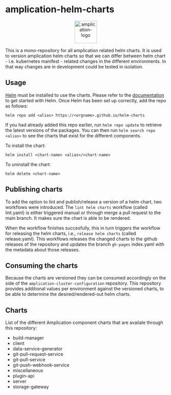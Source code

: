 # amplication-helm-charts

<p align="center">
  <a href="https://amplication.com" target="_blank">
    <img alt="amplication-logo" height="70" alt="Amplication Logo" src="https://amplication.com/images/amplication-logo-purple.svg"/>
  </a>
</p>

This is a mono-repository for all amplication related helm charts. It is used to version amplication helm charts so that we can differ between helm chart - i.e. kubernetes manifest - related changes in the different environments. In that way changes are in development could be tested in isolation.

## Usage

[Helm](https://helm.sh) must be installed to use the charts. Please refer to the [documentation](https://helm.sh/docs) to get started with Helm. Once Helm has been set up correctly, add the repo as follows:

```shell
helm repo add <alias> https://<orgname>.github.io/helm-charts
```

If you had already added this repo earlier, run `helm repo update` to retrieve the latest versions of the packages. You can then run `helm search repo <alias>` to see the charts that exist for the different components.

To install the <chart-name> chart:

```shell
helm install <chart-name> <alias>/<chart-name>
```

To uninstall the <chart-name> chart:

```shell
helm delete <chart-name>
```

## Publishing charts
To add the option to lint and publish/release a version of a helm chart, two workflows were introduced. The `lint helm charts` workflow (called lint.yaml) is either triggered manual or through merge a pull request to the main branch. It makes sure the chart is able to be rendered.

When the workflow finishes succesfully, this in turn triggers the workflow for releasing the helm charts, i.e., `release helm charts` (called release.yaml). This workflows releases the changed charts to the github releases of the repository and updates the branch `gh-pages` index.yaml with the metadata about those releases.

## Consuming the charts
Because the charts are versioned they can be consumed accordingly on the side of the `amplication-cluster-configuration` repository. This repository provides additional values per environment against the versioned charts, to be able to determine the desired/rendered-out helm charts.

## Charts

List of the different Amplication component charts that are availale through this repository:

- build-manager
- client
- data-service-generator
- git-pull-request-service
- git-pull-service
- git-push-webhook-service
- miscellaneous
- plugin-api
- server
- storage-gateway